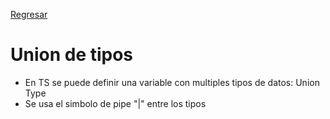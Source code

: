 [Regresar](../README.md)

# Union de tipos

- En TS se puede definir una variable con multiples tipos de datos: Union Type
- Se usa el simbolo de pipe "|" entre los tipos
